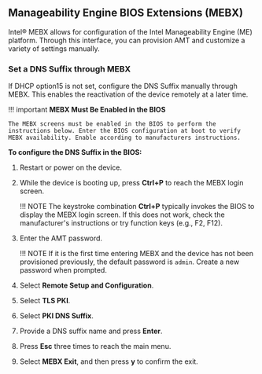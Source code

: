 ## Manageability Engine BIOS Extensions (MEBX)

Intel® MEBX allows for configuration of the Intel Manageability Engine (ME) platform. Through this interface, you can provision AMT and customize a variety of settings manually.

### Set a DNS Suffix through MEBX
If DHCP option15 is not set, configure the DNS Suffix manually through MEBX. This enables the reactivation of the device remotely at a later time.

!!! important
    **MEBX Must Be Enabled in the BIOS**

    The MEBX screens must be enabled in the BIOS to perform the instructions below. Enter the BIOS configuration at boot to verify MEBX availability. Enable according to manufacturers instructions. 

**To configure the DNS Suffix in the BIOS:**

1. Restart or power on the device.

2. While the device is booting up, press **Ctrl+P** to reach the MEBX login screen. 

    !!! NOTE
        The keystroke combination **Ctrl+P** typically invokes the BIOS to display the MEBX login screen. If this does not work, check the manufacturer's instructions or try function keys (e.g., F2, F12).

3. Enter the AMT password.

    !!! NOTE
        If it is the first time entering MEBX and the device has not been provisioned previously, the default password is `admin`. Create a new password when prompted.

4. Select **Remote Setup and Configuration**.

5. Select **TLS PKI**.

6. Select **PKI DNS Suffix**.

7. Provide a DNS suffix name and press **Enter**.

8. Press **Esc** three times to reach the main menu.

9. Select **MEBX Exit**, and then press **y** to confirm the exit.
